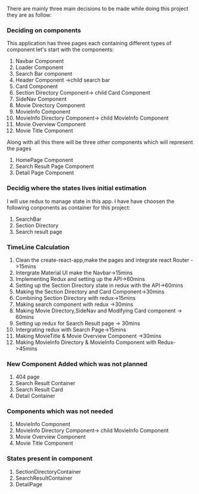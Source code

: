 There are mainly three main decisions to be made while doing this project they are as follow:

### Deciding on components

This application has three pages each containing different types of component let's start with the components:

1. Navbar Component
2. Loader Component
3. Search Bar component
4. Header Component ->child search bar
5. Card Component
6. Section Directory Component-> child Card Component
7. SideNav Component
8. Movie Directory Component
9. MovieInfo Component
10. MovieInfo Directory Component-> child MovieInfo Component
11. Movie Overview Component
12. Movie Title Component

Along with all this there will be three other components which will represent the pages

1. HomePage Component
2. Search Result Page Component
3. Detail Page Component

### Decidig where the states lives initial estimation

I will use redux to manage state in this app. I have have choosen the following conponents as container for this project:

1. SearchBar
2. Section Directory
3. Search result page

### TimeLine Calculation

1. Clean the create-react-app,make the pages and integrate react Router ->15mins
2. Intergrate Material UI make the Navbar->15mins
3. Implementing Redux and setting up the API->60mins
4. Setting up the Section Directory state in redux with the API->60mins
5. Making the Section Directory and Card Component->30mins
6. Combining Section Directory with redux->15mins
7. Making search component with redux ->30mins
8. Making Movie Directory,SideNav and Modifying Card component -> 60mins
9. Setting up redux for Search Result page -> 30mins
10. Intergrating redux with Search Page->15mins
11. Making MovieTitle & Movie Overview Component ->30mins
12. Making MovieInfo Directory & MovieInfo Component with Redux->45mins

### New Component Added which was not planned

1. 404 page
2. Search Result Container
3. Search Result Card
4. Detail Container

### Components which was not needed

1. MovieInfo Component
2. MovieInfo Directory Component-> child MovieInfo Component
3. Movie Overview Component
4. Movie Title Component

### States present in component

1. SectionDirectoryContainer
2. SearchResultContainer
3. DetailPage
